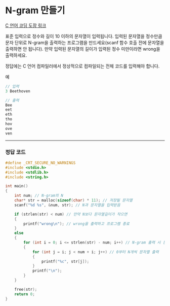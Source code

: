 # N-gram 만들기

[C 언어 코딩 도장 링크](https://dojang.io/mod/quiz/review.php?attempt=876071&cmid=404)

표준 입력으로 정수와 길이 10 이하의 문자열이 입력됩니다. 입력된 문자열을 정수만큼 문자 단위로 N-gram을 출력하는 프로그램을 만드세요(scanf 함수 호출 전에 문자열을 출력하면 안 됩니다). 만약 입력된 문자열의 길이가 입력된 정수 미만이라면 wrong을 출력하세요.

정답에는 C 언어 컴파일러에서 정상적으로 컴파일되는 전체 코드를 입력해야 합니다.

예

```C
// 입력
3 Beethoven
```

```c
// 출력
Bee
eet
eth
tho
hov
ove
ven
```

---

### 정답 코드

```C
#define _CRT_SECURE_NO_WARNINGS	
#include <stdio.h>
#include <stdlib.h>
#include <string.h>

int main()
{
	int num; // N-gram의 N
	char* str = malloc(sizeof(char) * 11); // 저장될 문자열
	scanf("%d %s", &num, str); // N과 문자열을 입력받음

	if (strlen(str) < num) // 만약 N보다 문자열길이가 작으면
	{
		printf("wrong\n"); // wrong을 출력하고 프로그램 종료
	}
	else
	{
		for (int i = 0; i <= strlen(str) - num; i++) // N-gram 출력 시 문자열 인덱스를 벗어나지 않게 조정
		{
			for (int j = i; j < num + i; j++) // 0부터 N개씩 문자열 출력
			{
				printf("%c", str[j]);
			}
			printf("\n");
		}
	}

	free(str);
	return 0;
}
```

